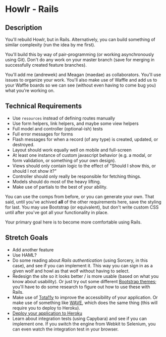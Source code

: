 # Howlr - Rails

## Description

You'll rebuild Howlr, but in Rails. Alternatively, you can build something of
similar complexity (run the idea by me first).

You'll build this by way of pair-programming (or working asynchronously using
Git). Don't do any work on your master branch (save for merging in successfully
created feature branches).

You'll add me (andrewek) and Meagan (maedae) as collaborators. You'll use issues
to organize your work. You'll also make use of Waffle and add us to your Waffle
boards so we can see (without even having to come bug you) what you're working
on.

## Technical Requirements

+ Use `resources` instead of defining routes manually
+ Use form helpers, link helpers, and maybe some view helpers
+ Full model and controller (optional-ish) tests
+ Full error messages for forms
+ Flash messages for when a record (of any type) is created, updated, or
  destroyed.
+ Layout should work equally well on mobile and full-screen
+ At least one instance of custom javascript behavior (e.g. a modal, or form
  validation, or something of your own design).
+ Views should only contain logic to the effect of "Should I show this, or
  should I not show it?"
+ Controller should only really be responsible for fetching things.
+ Models should do most of the heavy lifting.
+ Make use of partials to the best of your ability.

You can use the comps from before, or you can generate your own. That said,
until you've achived **all** of the other requirements here, save the styling
for last. You may use Bootstrap (or equivalent), but don't write custom CSS
until after you've got all your functionality in place.

Your primary goal here is to become more comfortable using Rails.

## Stretch Goals

+ Add another feature
+ Use HAML?
+ Do some reading about *Rails authentication* (using Sorcery, in this case),
  and see if you can implement it. This way you can sign in as a given wolf and
  howl as that wolf without having to select.
+ Redesign the site so it looks better / is more usable (based on what you
  know about usability). Or just try out some different [Bootstrap
  themes](https://bootswatch.com/); you'll have to do some research to figure
  out how to use these with Rails.
+ Make use of [Tota11y](http://khan.github.io/tota11y/) to improve the
  accessibility of your application. Or make use of something like
  [WAVE](http://wave.webaim.org/), which does the same thing (this will require
  you to deploy to Heroku).
+ [Deploy your application to
  Heroku](https://devcenter.heroku.com/articles/getting-started-with-rails4)
+ Learn about integration tests (using Capybara) and see if you can implement
  one. If you switch the engine from Webkit to Selenium, you can even watch the
  integration test in your browser.
